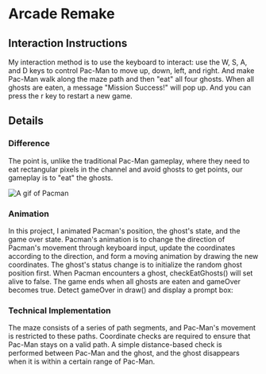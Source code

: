 # Arcade Remake
## Interaction Instructions
My interaction method is to use the keyboard to interact: use the W, S, A, and D keys to control Pac-Man to move up, down, left, and right. And make Pac-Man walk along the maze path and then "eat" all four ghosts. When all ghosts are eaten, a message "Mission Success!" will pop up. And you can press the r key to restart a new game.
## Details
### Difference
The point is, unlike the traditional Pac-Man gameplay, where they need to eat rectangular pixels in the channel and avoid ghosts to get points, our gameplay is to "eat" the ghosts.

![A gif of Pacman](https://media.giphy.com/media/v1.Y2lkPTc5MGI3NjExaG94enNkMGF3cmlucjB1ZzNuZjM4dzVuZDA1cDd3aWJoazBkdnR4eiZlcD12MV9naWZzX3NlYXJjaCZjdD1n/d9QiBcfzg64Io/giphy.gif)
### Animation
In this project, I animated Pacman's position, the ghost's state, and the game over state. Pacman's animation is to change the direction of Pacman's movement through keyboard input, update the coordinates according to the direction, and form a moving animation by drawing the new coordinates. The ghost's status change is to initialize the random ghost position first. When Pacman encounters a ghost, checkEatGhosts() will set alive to false. The game ends when all ghosts are eaten and gameOver becomes true. Detect gameOver in draw() and display a prompt box:
### Technical Implementation
The maze consists of a series of path segments, and Pac-Man's movement is restricted to these paths. Coordinate checks are required to ensure that Pac-Man stays on a valid path.
A simple distance-based check is performed between Pac-Man and the ghost, and the ghost disappears when it is within a certain range of Pac-Man.